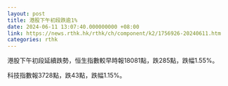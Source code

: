 ```yaml
---
layout: post
title: 港股下午初段跌逾1%
date: 2024-06-11 13:07:40.000000000 +08:00
link: https://news.rthk.hk/rthk/ch/component/k2/1756926-20240611.htm
categories: rthk
---
```


港股下午初段延續跌勢，恒生指數較早時報18081點，跌285點，跌幅1.55%。

科技指數報3728點，跌43點，跌幅1.15%。
